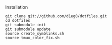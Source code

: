Installation

    git clone git://github.com/d1eg0/dotfiles.git
    cd dotfiles
    git submodule init
    git submodule update
    source create_symblinks.sh
    source tmux_color_fix.sh
